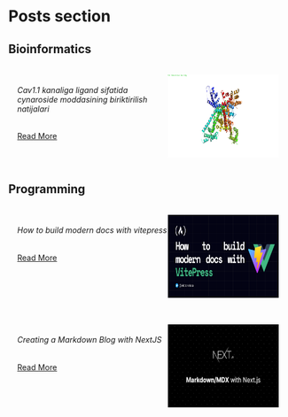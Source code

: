 # Posts section

<!-- :::info
Articles on bioinformatics and programming are posted in this section. ||
Ushbu bo'limda bioinformatika va dasturlash bo'yicha maqolalar joylashtirilib boriladi.
::: -->

## Bioinformatics

<div style="
  display: flex; 
  justify-content: space-between; 
  border: 1px solid var(--vp-c-brand-lighter); 
  border-radius:5px; 
  padding: 1rem; 
  margin-top: 1rem;">
  <div>
    <h6>Cav1.1 kanaliga ligand sifatida cynaroside moddasining biriktirilish natijalari</h6>
    <a href="./bio/2022-11-25-docking-on-ca-complex">Read More</a>
  </div>
  <img width="200px" height="150px" src="../public/images/bio/2022-11-25-complex-2.png" />
</div>

## Programming

<div style="
  display: flex; 
  justify-content: space-between; 
  border: 1px solid var(--vp-c-brand-lighter); 
  border-radius:5px; 
  padding: 1rem; 
  margin-top: 1rem;">
  <div>
    <h6>How to build modern docs with vitepress</h6>
    <a href="./dev/how-to-build-modern-docs-with-vitepress">Read More</a>
  </div>
  <img width="200px" height="150px" src="../public/images/dev/viteblog.png" />
</div>

<div style="
  display: flex; 
  justify-content: space-between; 
  border: 1px solid var(--vp-c-brand-lighter); 
  border-radius:5px; 
  padding: 1rem; 
  margin-top: 1rem;">
  <div>
    <h6>Creating a Markdown Blog with NextJS</h6>
    <a href="./dev/creating-markdown-blog-with-nextjs">Read More</a>
  </div>
  <img width="200px" height="150px" src="../public/images/dev/next-markdown.png" />
</div>